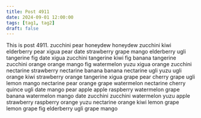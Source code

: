 ```yaml
---
title: Post 4911
date: 2024-09-01 12:00:00
tags: [tag1, tag2]
draft: false
---
```

This is post 4911.
zucchini
pear
honeydew
honeydew
zucchini
kiwi
elderberry
pear
xigua
pear
date
strawberry
grape
mango
elderberry
ugli
tangerine
fig
date
xigua
zucchini
tangerine
kiwi
fig
banana
tangerine
zucchini
orange
orange
mango
fig
watermelon
yuzu
xigua
orange
zucchini
nectarine
strawberry
nectarine
banana
banana
nectarine
ugli
yuzu
ugli
orange
kiwi
strawberry
orange
tangerine
xigua
grape
pear
cherry
grape
ugli
lemon
mango
nectarine
pear
orange
grape
watermelon
nectarine
cherry
quince
ugli
date
mango
pear
apple
apple
raspberry
watermelon
grape
banana
watermelon
mango
date
zucchini
zucchini
watermelon
yuzu
apple
strawberry
raspberry
orange
yuzu
nectarine
orange
kiwi
lemon
grape
lemon
grape
fig
elderberry
ugli
grape
mango
